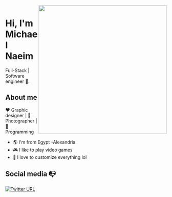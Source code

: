 <img align="right" width="400" height="400" src="michael.jpg">


# Hi, I'm Michael Naeim

Full-Stack | Software engineer :robot:.

## About me 

:heart: Graphic designer | :black_heart: Photographer | :blue_heart: Programming

- :earth_americas: I'm from Egypt -Alexandria
- :video_game: I like to play video games
- :gem: I love to customize everything lol


## Social media :mailbox_with_no_mail:

[![Twitter URL](https://img.shields.io/twitter/url?color=%230072b1&label=connect&logo=linkedin&logoColor=%230072b1&style=flat-square&url=https%3A%2F%2Fwww.linkedin.com%2Fin%2Falejandro-ramirez-ciceros%2F)](https://www.linkedin.com/in/michael-naeim-746870205/)
